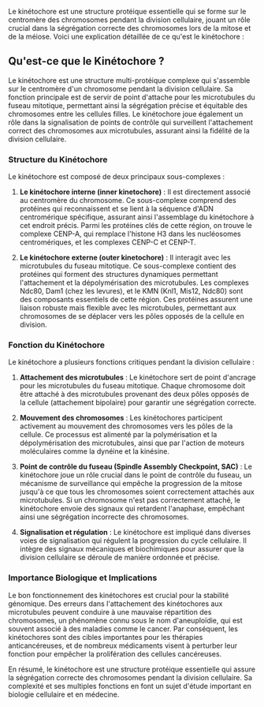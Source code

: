 Le kinétochore est une structure protéique essentielle qui se forme sur le centromère des chromosomes pendant la division cellulaire, jouant un rôle crucial dans la ségrégation correcte des chromosomes lors de la mitose et de la méiose. Voici une explication détaillée de ce qu'est le kinétochore :

## Qu'est-ce que le Kinétochore ?

Le kinétochore est une structure multi-protéique complexe qui s'assemble sur le centromère d'un chromosome pendant la division cellulaire. Sa fonction principale est de servir de point d'attache pour les microtubules du fuseau mitotique, permettant ainsi la ségrégation précise et équitable des chromosomes entre les cellules filles. Le kinétochore joue également un rôle dans la signalisation de points de contrôle qui surveillent l'attachement correct des chromosomes aux microtubules, assurant ainsi la fidélité de la division cellulaire.

### Structure du Kinétochore

Le kinétochore est composé de deux principaux sous-complexes :

1. **Le kinétochore interne (inner kinetochore)** : Il est directement associé au centromère du chromosome. Ce sous-complexe comprend des protéines qui reconnaissent et se lient à la séquence d'ADN centromérique spécifique, assurant ainsi l'assemblage du kinétochore à cet endroit précis. Parmi les protéines clés de cette région, on trouve le complexe CENP-A, qui remplace l'histone H3 dans les nucléosomes centromériques, et les complexes CENP-C et CENP-T.

2. **Le kinétochore externe (outer kinetochore)** : Il interagit avec les microtubules du fuseau mitotique. Ce sous-complexe contient des protéines qui forment des structures dynamiques permettant l'attachement et la dépolymérisation des microtubules. Les complexes Ndc80, Dam1 (chez les levures), et le KMN (Knl1, Mis12, Ndc80) sont des composants essentiels de cette région. Ces protéines assurent une liaison robuste mais flexible avec les microtubules, permettant aux chromosomes de se déplacer vers les pôles opposés de la cellule en division.

### Fonction du Kinétochore

Le kinétochore a plusieurs fonctions critiques pendant la division cellulaire :

1. **Attachement des microtubules** : Le kinétochore sert de point d'ancrage pour les microtubules du fuseau mitotique. Chaque chromosome doit être attaché à des microtubules provenant des deux pôles opposés de la cellule (attachement bipolaire) pour garantir une ségrégation correcte.

2. **Mouvement des chromosomes** : Les kinétochores participent activement au mouvement des chromosomes vers les pôles de la cellule. Ce processus est alimenté par la polymérisation et la dépolymérisation des microtubules, ainsi que par l'action de moteurs moléculaires comme la dynéine et la kinésine.

3. **Point de contrôle du fuseau (Spindle Assembly Checkpoint, SAC)** : Le kinétochore joue un rôle crucial dans le point de contrôle du fuseau, un mécanisme de surveillance qui empêche la progression de la mitose jusqu'à ce que tous les chromosomes soient correctement attachés aux microtubules. Si un chromosome n'est pas correctement attaché, le kinétochore envoie des signaux qui retardent l'anaphase, empêchant ainsi une ségrégation incorrecte des chromosomes.

4. **Signalisation et régulation** : Le kinétochore est impliqué dans diverses voies de signalisation qui régulent la progression du cycle cellulaire. Il intègre des signaux mécaniques et biochimiques pour assurer que la division cellulaire se déroule de manière ordonnée et précise.

### Importance Biologique et Implications

Le bon fonctionnement des kinétochores est crucial pour la stabilité génomique. Des erreurs dans l'attachement des kinétochores aux microtubules peuvent conduire à une mauvaise répartition des chromosomes, un phénomène connu sous le nom d'aneuploïdie, qui est souvent associé à des maladies comme le cancer. Par conséquent, les kinétochores sont des cibles importantes pour les thérapies anticancéreuses, et de nombreux médicaments visent à perturber leur fonction pour empêcher la prolifération des cellules cancéreuses.

En résumé, le kinétochore est une structure protéique essentielle qui assure la ségrégation correcte des chromosomes pendant la division cellulaire. Sa complexité et ses multiples fonctions en font un sujet d'étude important en biologie cellulaire et en médecine.